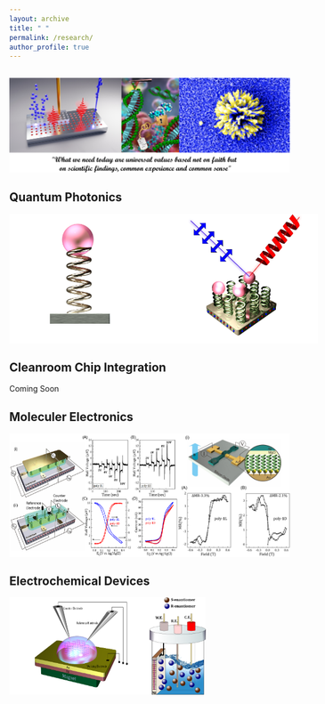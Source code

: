 ```yaml
---
layout: archive
title: " "
permalink: /research/
author_profile: true
---
```


<br/><img src='/frontpage.png' class='center'>

**Quantum Photonics**
----
<div style="display: flex;">
    <img src='/pics/QD1Cv1.png' alt='Image 1' style='width:60%;'>
    <img src='/pics/PPL.png' alt='Image 2' style='width:50%;'>
   
</div>


**Cleanroom Chip Integration**
----
Coming Soon

**Moleculer Electronics**
----

<div style="display: flex;">
    <img src='/pics/Picture3.png' alt='Image 1' style='width:60%;'>
    <img src='/pics/Picture2.png' alt='Image 2' style='width:40%;'>
</div>



**Electrochemical Devices**
----
<div style="display: flex;">
    <img src='/pics/DEC1.png' alt='Image 1' style='width:50%;'>
    <img src='/pics/hiresol2.png' alt='Image 2' style='width:20%;'>
</div>


